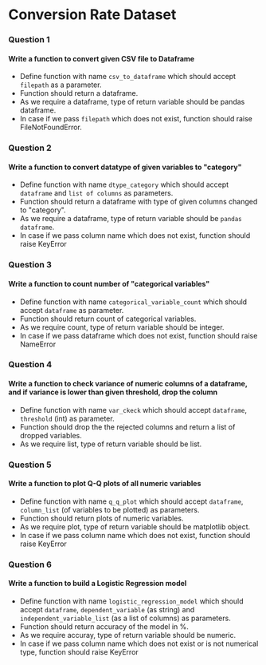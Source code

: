 # Conversion Rate Dataset

### Question 1
#### Write a function to convert given CSV file to Dataframe
* Define function with name `csv_to_dataframe` which should accept `filepath` as a parameter.
* Function should return a dataframe.
* As we require a dataframe, type of return variable should be pandas dataframe.
* In case if we pass `filepath` which does not exist, function should raise FileNotFoundError.

### Question 2
#### Write a function to convert datatype of given variables to "category"
* Define function with name `dtype_category` which should accept `dataframe` and `list of columns` as parameters.
* Function should return a dataframe with type of given columns changed to "category".
* As we require a dataframe, type of return variable should be `pandas dataframe`.
* In case if we pass column name which does not exist, function should raise KeyError

### Question 3
#### Write a function to count number of "categorical variables"
* Define function with name `categorical_variable_count` which should accept `dataframe` as parameter.
* Function should return count of categorical variables.
* As we require count, type of return variable should be integer.
* In case if we pass dataframe which does not exist, function should raise NameError

### Question 4
#### Write a function to check variance of numeric columns of a dataframe, and if variance is lower than given threshold, drop the column
* Define function with name `var_ckeck` which should accept `dataframe`, `threshold` (int) as parameter.
* Function should drop the the rejected columns and return a list of dropped variables.
* As we require list, type of return variable should be list.

### Question 5
#### Write a function to plot Q-Q plots of all numeric variables
* Define function with name `q_q_plot` which should accept `dataframe`, `column_list` (of variables to be plotted) as parameters.
* Function should return plots of numeric variables.
* As we require plot, type of return variable should be matplotlib object.
* In case if we pass column name which does not exist, function should raise KeyError

### Question 6
#### Write a function to build a Logistic Regression model
* Define function with name `logistic_regression_model` which should accept `dataframe`, `dependent_variable` (as string) and `independent_variable_list` (as a list of columns) as parameters.
* Function should return accuracy of the model in %.
* As we require accuray, type of return variable should be numeric.
* In case if we pass column name which does not exist or is not numerical type, function should raise KeyError